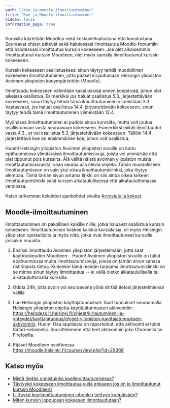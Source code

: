 ```yaml
---
path: "/koe-ja-moodle-ilmoittautuminen"
title: "Koe ja Moodle-ilmoittautuminen"
hidden: false
information_page: true
---
```


Kurssilla käytetään Moodlea sekä keskustelualustana että koealustana. Seuraavat ohjeet pätevät sekä halutessasi ilmoittautua Moodle-foorumiin että halutessasi ilmoittautua kurssin kokeeseen. Jos olet aikaisemmin ilmoittautunut kurssin Moodleen, olet myös samalla ilmoittautunut kurssin kokeeseen.

Kurssin kokeeseen osallistuaksesi sinun täytyy tehdä muodollinen kokeeseen ilmoittautuminen, jotta pääset kirjautumaan Helsingin yliopiston Avoimen yliopiston koeympäristöön (Moodle).

Ilmoittaudu kokeeseen vähintään kaksi päivää ennen koepäivää, johon olet aikeissa osallistua. Esimerkiksi jos haluat osallistua 5.3. järjestettävään kokeeseen, sinun täytyy tehdä tämä ilmoittautuminen viimeistään 3.3. Vastaavasti, jos haluat osallistua 14.4. järjestettävään kokeeseen, sinun täytyy tehdä tämä ilmoittautuminen viimeistään 12.4.

Myöhässä ilmoittautuminen ei pudota sinua kurssilta, mutta voit joutua osallistumaan vasta seuraavaan kokeeseen. Esimerkiksi mikäli ilmoittaudut vasta 4.3., et voi osallistua 5.3. järjestettävään kokeeseen. Tällöin 14.4 järjestettävä koe on ensimmäinen koe, johon voit osallistua.

Huom! Helsingin yliopiston Avoimen yliopiston sivuille on luotu epähuomiossa ylimääräisiä ilmoittautumissivuja, joista voi ymmärtää että olet tippunut pois kurssilta. Älä välitä näistä avoimen yliopiston muista ilmoittautumissivuista, vaan seuraa alla olevia ohjeita. Tähän muodolliseen ilmoittautumiseen on vain yksi oikea ilmoittautumislinkki, joka löytyy alempaa. Tämä tämän sivun antama linkki on siis ainoa oikea kokeen ilmoittautumislinkki sekä kurssin aikataulullisessa että aikatauluttomassa versiossa.

Katso tarkemmat kokeiden ajankohdat sivulta [Arvostelu ja kokeet](/arvostelu-ja-kokeet).

## Moodle-ilmoittautuminen

Ilmoittautuminen on pakollinen kaikille niille, jotka haluavat osallistua kurssin kokeeseen. Ilmoittautuminen koskee kaikkia kurssilaisia, eli myös Helsingin yliopiston opiskelijoita ja myös niitä, jotka ovat ilmoittautuneet kurssille jossakin muualla.

1. Ensiksi ilmoittaudu Avoimen yliopiston järjestelmään, jotta saat käyttöoikeuden Moodleen: <registration-link></registration-link>. Huom! Avoimen yliopiston sivuille on tullut epähuomiossa muita ilmoittautumisivuja, joissa on tämän sivun kanssa ristiriitaista tietoa. Kuitenkin tämä meidän tarjoama ilmottautumislinkki on se minne sinun täytyy ilmoittautua -- ei väliä oletko aikataulullisella tai aikatauluttomalla kurssilla.

2. Odota 24h, jotta avoin voi seuraavana yönä siirtää tietosi järjestelmiensä välillä

3. Luo Helsingin yliopiston käyttäjätunnukset. Saat tunnukset seuraamalla Helsingin yliopiston ohjetta käyttäjätunnusten aktivointiin: https://helpdesk.it.helsinki.fi/ohjeet/kirjautuminen-ja-yhteydet/kayttajatunnus/ohjeet-yliopiston-kayttajatunnuksen-aktivointiin. Huom! Osa oppilaista on raportoinut, että aktivointi ei toimi Safari-selaimella. Suosittelemme että teet aktivoinnin joko Chromella tai Firefoxilla.

4. Pääset Moodleen osoitteessa https://moodle.helsinki.fi/course/view.php?id=29366

## Katso myös

* [Mistä tiedän onnistuinko koeilmoittautumisessa?](/usein-kysytyt-kysymykset#heading-mista-tiedan-onnistuinko-koeilmoittautumisessa)
* [Täytyykö kokeeseen ilmoittautua vielä erikseen jos on jo ilmoittautunut kurssin Moodleen?](/usein-kysytyt-kysymykset#heading-taytyyko-kokeeseen-ilmoittautua-viela-erikseen-jos-on-jo-ilmoittautunut-kurssin-moodleen)
* [Liittyykö koeilmoittautuminen johonkin tiettyyn koepäivään?](/usein-kysytyt-kysymykset#heading-liittyyko-koeilmoittautuminen-johonkin-tiettyyn-koepaivaan)
* [Miten kurssin loppuosan kokeesen ilmoittaudutaan?](/usein-kysytyt-kysymykset#heading-miten-kurssin-loppuosan-kokeesen-ilmoittaudutaan)
